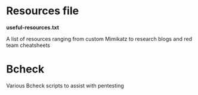 
# Resources file
**useful-resources.txt** <p>A list of resources ranging from custom Mimikatz to research blogs and red team cheatsheets</p> 

# Bcheck
<p>Various Bcheck scripts to assist with pentesting</p> 
